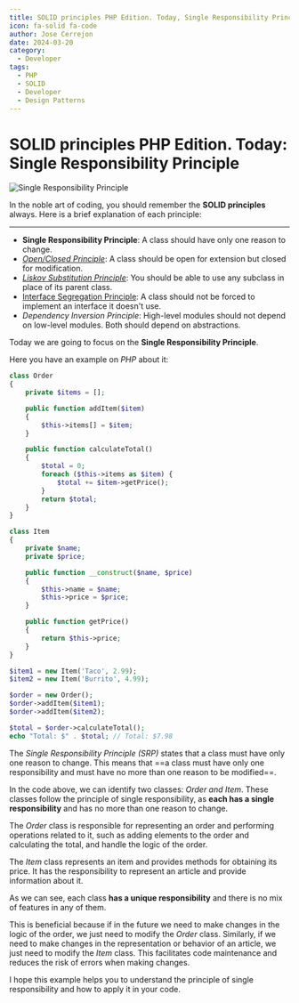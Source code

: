 ```yaml
---
title: SOLID principles PHP Edition. Today, Single Responsibility Principle
icon: fa-solid fa-code
author: Jose Cerrejon
date: 2024-03-20
category:
  - Developer
tags:
  - PHP
  - SOLID
  - Developer
  - Design Patterns
---
```

# SOLID principles PHP Edition. Today: Single Responsibility Principle

![Single Responsibility Principle](/images/2024/03/solid.jpg "Single Responsibility Principle. Generated with AI.")

In the noble art of coding, you should remember the **SOLID principles** always. Here is a brief explanation of each principle:

- - -

* **Single Responsibility Principle**: A class should have only one reason to change.
* _[Open/Closed Principle](https://misapuntesde.com/2024/03/solid_principles_php_edition_open_closed_principle.html)_: A class should be open for extension but closed for modification.
* _[Liskov Substitution Principle](https://misapuntesde.com/2024/04/solid_principles_php_edition_liskov_substitution_principle.html)_: You should be able to use any subclass in place of its parent class.
* [Interface Segregation Principle](https://misapuntesde.com/2024/04/solid_principles_php_edition_interface_segregation_principle.html): A class should not be forced to implement an interface it doesn't use.
* _Dependency Inversion Principle_: High-level modules should not depend on low-level modules. Both should depend on abstractions.

Today we are going to focus on the **Single Responsibility Principle**.

Here you have an example on _PHP_ about it:

```php title="Order class"
class Order
{
    private $items = [];

    public function addItem($item)
    {
        $this->items[] = $item;
    }

    public function calculateTotal()
    {
        $total = 0;
        foreach ($this->items as $item) {
            $total += $item->getPrice();
        }
        return $total;
    }
}
```

```php title="Item class"
class Item
{
    private $name;
    private $price;

    public function __construct($name, $price)
    {
        $this->name = $name;
        $this->price = $price;
    }

    public function getPrice()
    {
        return $this->price;
    }
}
```

```php title="Usage"
$item1 = new Item('Taco', 2.99);
$item2 = new Item('Burrito', 4.99);

$order = new Order();
$order->addItem($item1);
$order->addItem($item2);

$total = $order->calculateTotal();
echo "Total: $" . $total; // Total: $7.98
```

The _Single Responsibility Principle (SRP)_ states that a class must have only one reason to change. This means that ==a class must have only one responsibility and must have no more than one reason to be modified==.

In the code above, we can identify two classes: _Order and Item_. These classes follow the principle of single responsibility, as **each has a single responsibility** and has no more than one reason to change.

The _Order_ class is responsible for representing an order and performing operations related to it, such as adding elements to the order and calculating the total, and handle the logic of the order.

The _Item_ class represents an item and provides methods for obtaining its price. It has the responsibility to represent an article and provide information about it.

As we can see, each class **has a unique responsibility** and there is no mix of features in any of them.

This is beneficial because if in the future we need to make changes in the logic of the order, we just need to modify the _Order_ class. Similarly, if we need to make changes in the representation or behavior of an article, we just need to modify the _Item_ class. This facilitates code maintenance and reduces the risk of errors when making changes.

I hope this example helps you to understand the principle of single responsibility and how to apply it in your code.